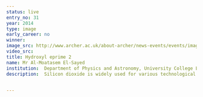 ```yaml
---
status: live
entry_no: 31
year: 2014
type: image 
early_career: no 
winner: 
image_src: http://www.archer.ac.uk/about-archer/news-events/events/image-comp/gallery-2014/31_Entry_800.jpg
video_src: 
title: Hydroxyl eprime 2
name: Mr Al-Moatasem El-Sayed
institution:  Department of Physics and Astronomy, University College London
description:  Silicon dioxide is widely used for various technological applications. In particular, it is an integral component of the transistors that make up computer processors. Over the years, advances in engineering have reduced the size of transistors into the nano-scale which has exacerbated a number of transistor reliability issues. In addition, the average processor now typically undergoes more than 400 fabrication processes and is soaked in hydrogen after every fabrication step. Although silicon dioxide has been intensively studied for over five decades, its interaction with hydrogen still remains controversial, with the common perception being that hydrogen acts as a benign entity. Our state of the art calculations on the Archer supercomputer find that hydrogen can create defective sites in silicon dioxide, such as that depicted in the image. This interaction has implications for our transistor fabrication processes in addition to playing a role in some transistor device reliability issues.

  
---
```

